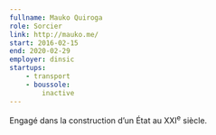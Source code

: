 ```yaml
---
fullname: Mauko Quiroga
role: Sorcier
link: http://mauko.me/
start: 2016-02-15
end: 2020-02-29
employer: dinsic
startups:
    - transport
    - boussole:
        inactive
---
```


Engagé dans la construction d’un État au XXI<sup>e</sup> siècle.
